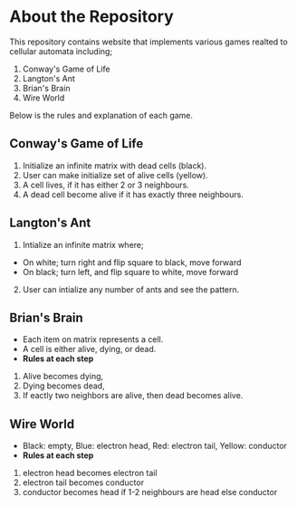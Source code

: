 # About the Repository

This repository contains website that implements various games realted to cellular automata including;

1. Conway's Game of Life
2. Langton's Ant
3. Brian's Brain
4. Wire World

Below is the rules and explanation of each game.

## Conway's Game of Life

1. Initialize an infinite matrix with dead cells (black).
2. User can make initialize set of alive cells (yellow).
3. A cell lives, if it has either 2 or 3 neighbours.
4. A dead cell become alive if it has exactly three neighbours.

## Langton's Ant

1. Intialize an infinite matrix where;

- On white; turn right and flip square to black, move forward
- On black; turn left, and flip square to white, move forward

2. User can intialize any number of ants and see the pattern.

## Brian's Brain
- Each item on matrix represents a cell. 
- A cell is either alive, dying, or dead.
- **Rules at each step**
1. Alive becomes dying,
2. Dying becomes dead,
3. If eactly two neighbors are alive, then dead becomes alive.

## Wire World
- Black: empty, Blue: electron head, Red: electron tail, Yellow: conductor
- **Rules at each step**
1. electron head becomes electron tail
2. electron tail becomes conductor
3. conductor becomes head if 1-2 neighbours are head else conductor
